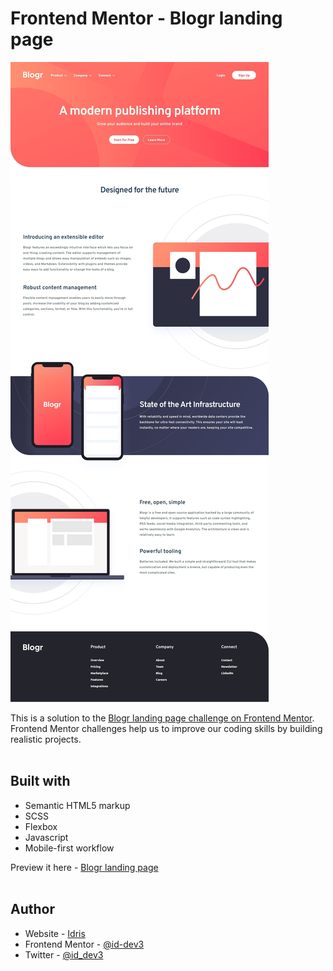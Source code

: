 # Frontend Mentor - Blogr landing page

![Design preview for the Blogr landing page coding challenge](./design/screenshot-of-my-work.jpg) <br>

This is a solution to the [Blogr landing page challenge on Frontend Mentor](https://www.frontendmentor.io/solutions/blogr-landing-page-solution-cwNjxsoX9C). Frontend Mentor challenges help us to improve our coding skills by building realistic projects. <br><br>

## Built with

- Semantic HTML5 markup
- SCSS
- Flexbox
- Javascript
- Mobile-first workflow

Preview it here - [Blogr landing page](https://blogrlandingpage1.netlify.app/) <br><br>

## Author

- Website - [Idris](https://id-dev3.github.io/)
- Frontend Mentor - [@id-dev3](https://www.frontendmentor.io/profile/id-dev3)
- Twitter - [@id_dev3](https://www.twitter.com/id_dev3)
